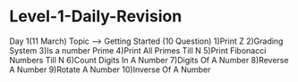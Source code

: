 # Level-1-Daily-Revision
Day 1(11 March) Topic --> Getting Started (10 Question)
                1)Print Z
                2)Grading System
                3)Is a number Prime 
                4)Print All Primes Till N
                5)Print Fibonacci Numbers Till N
                6)Count Digits In A Number
                7)Digits Of A Number
                8)Reverse A Number
                9)Rotate A Number
                10)Inverse Of A Number
                 
